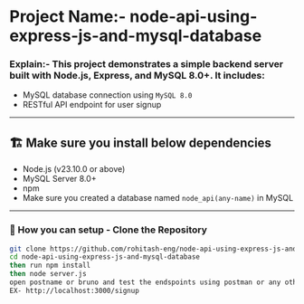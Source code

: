 # Project Name:- node-api-using-express-js-and-mysql-database
### Explain:- This project demonstrates a simple backend server built with **Node.js**, **Express**, and **MySQL 8.0+**. It includes:

- MySQL database connection using `MySQL 8.0`
- RESTful API endpoint for user signup

---

## 🏗️ Make sure you install below dependencies 

- Node.js (v23.10.0 or above)
- MySQL Server 8.0+
- npm
- Make sure you created a database named `node_api(any-name)` in MySQL

---

### 🚀 How you can setup - Clone the Repository

```bash
git clone https://github.com/rohitash-eng/node-api-using-express-js-and-mysql-database.git
cd node-api-using-express-js-and-mysql-database
then run npm install
then node server.js
open postname or bruno and test the endspoints using postman or any other API testing tool
EX- http://localhost:3000/signup
```
